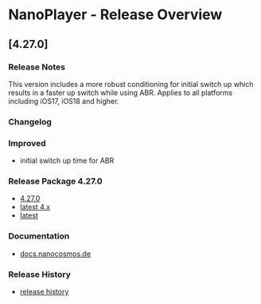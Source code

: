 # **NanoPlayer - Release Overview**

## **[4.27.0]**

### **Release Notes**

This version includes a more robust conditioning for initial switch up which results in a faster up switch while using ABR. Applies to all platforms including iOS17, iOS18 and higher.

### **Changelog**

### Improved

- initial switch up time for ABR

### **Release Package 4.27.0**

- [4.27.0](https://files.nanocosmos.de/index.php/s/tJgDZMCW7dbo6G6)
- [latest 4.x](https://files.nanocosmos.de/index.php/s/4nndC45mcB6oSa6)
- [latest](https://files.nanocosmos.de/index.php/s/2tpCzgRjNEZDzeP)

### **Documentation**

- [docs.nanocosmos.de](https://docs.nanocosmos.de/docs/nanoplayer/nanoplayer_api/)

### **Release History**

- [release history](https://docs.nanocosmos.de/docs/nanoplayer/nanoplayer_release_history)
